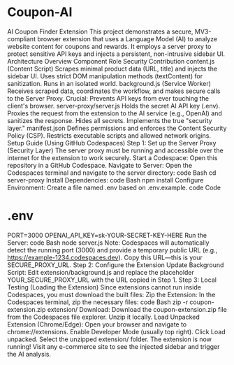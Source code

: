 # Coupon-AI
AI Coupon Finder Extension
This project demonstrates a secure, MV3-compliant browser extension that uses a Language Model (AI) to analyze website content for coupons and rewards. It employs a server proxy to protect sensitive API keys and injects a persistent, non-intrusive sidebar UI.
Architecture Overview
Component	Role	Security Contribution
content.js (Content Script)	Scrapes minimal product data (URL, title) and injects the sidebar UI.	Uses strict DOM manipulation methods (textContent) for sanitization. Runs in an isolated world.
background.js (Service Worker)	Receives scraped data, coordinates the workflow, and makes secure calls to the Server Proxy.	Crucial: Prevents API keys from ever touching the client's browser.
server-proxy/server.js	Holds the secret AI API key (.env). Proxies the request from the extension to the AI service (e.g., OpenAI) and sanitizes the response.	Hides all secrets. Implements the true "security layer."
manifest.json	Defines permissions and enforces the Content Security Policy (CSP).	Restricts executable scripts and allowed network origins.
Setup Guide (Using GitHub Codespaces)
Step 1: Set up the Server Proxy (Security Layer)
The server proxy must be running and accessible over the internet for the extension to work securely.
Start a Codespace: Open this repository in a GitHub Codespace.
Navigate to Server: Open the Codespaces terminal and navigate to the server directory:
code
Bash
cd server-proxy
Install Dependencies:
code
Bash
npm install
Configure Environment: Create a file named .env based on .env.example.
code
Code
# .env
PORT=3000
OPENAI_API_KEY=sk-YOUR-SECRET-KEY-HERE
Run the Server:
code
Bash
node server.js
Note: Codespaces will automatically detect the running port (3000) and provide a temporary public URL (e.g., https://example-1234.codespaces.dev). Copy this URL—this is your SECURE_PROXY_URL.
Step 2: Configure the Extension
Update Background Script: Edit extension/background.js and replace the placeholder YOUR_SECURE_PROXY_URL with the URL copied in Step 1.
Step 3: Local Testing (Loading the Extension)
Since extensions cannot run inside Codespaces, you must download the built files:
Zip the Extension: In the Codespaces terminal, zip the necessary files:
code
Bash
zip -r coupon-extension.zip extension/
Download: Download the coupon-extension.zip file from the Codespaces file explorer. Unzip it locally.
Load Unpacked Extension (Chrome/Edge):
Open your browser and navigate to chrome://extensions.
Enable Developer Mode (usually top right).
Click Load unpacked.
Select the unzipped extension/ folder.
The extension is now running! Visit any e-commerce site to see the injected sidebar and trigger the AI analysis.